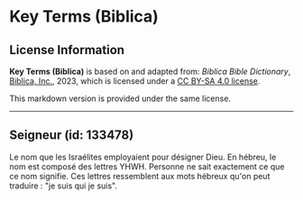 # Key Terms (Biblica)

## License Information

**Key Terms (Biblica)** is based on and adapted from: _Biblica Bible Dictionary_, [Biblica, Inc.](https://www.biblica.com/), 2023, which is licensed under a [CC BY-SA 4.0 license](https://creativecommons.org/licenses/by-sa/4.0/legalcode.en).

This markdown version is provided under the same license.



--------------------------------

## Seigneur (id: 133478)

Le nom que les Israélites employaient pour désigner Dieu. En hébreu, le nom est composé des lettres YHWH. Personne ne sait exactement ce que ce nom signifie. Ces lettres ressemblent aux mots hébreux qu'on peut traduire : "je suis qui je suis".



